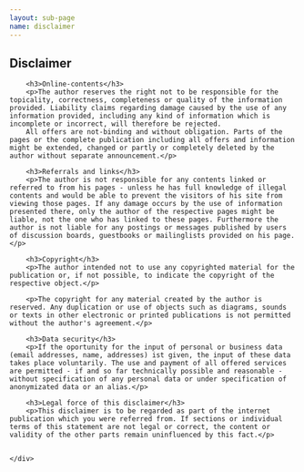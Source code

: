 ```yaml
---
layout: sub-page
name: disclaimer
---
```


<section id="disclaimer">
    <div class="container">
        <h1>Disclaimer</h1>
        
        <h3>Online-contents</h3>
        <p>The author reserves the right not to be responsible for the topicality, correctness, completeness or quality of the information provided. Liability claims regarding damage caused by the use of any information provided, including any kind of information which is incomplete or incorrect, will therefore be rejected.
        All offers are not-binding and without obligation. Parts of the pages or the complete publication including all offers and information might be extended, changed or partly or completely deleted by the author without separate announcement.</p>

        <h3>Referrals and links</h3>
        <p>The author is not responsible for any contents linked or referred to from his pages - unless he has full knowledge of illegal contents and would be able to prevent the visitors of his site from viewing those pages. If any damage occurs by the use of information presented there, only the author of the respective pages might be liable, not the one who has linked to these pages. Furthermore the author is not liable for any postings or messages published by users of discussion boards, guestbooks or mailinglists provided on his page.</p>

        <h3>Copyright</h3>
        <p>The author intended not to use any copyrighted material for the publication or, if not possible, to indicate the copyright of the respective object.</p>

        <p>The copyright for any material created by the author is reserved. Any duplication or use of objects such as diagrams, sounds or texts in other electronic or printed publications is not permitted without the author's agreement.</p>

        <h3>Data security</h3>
        <p>If the oportunity for the input of personal or business data (email addresses, name, addresses) ist given, the input of these data takes place voluntarily. The use and payment of all offered services are permitted - if and so far technically possible and reasonable - without specification of any personal data or under specification of anonymizated data or an alias.</p>

        <h3>Legal force of this disclaimer</h3>
        <p>This disclaimer is to be regarded as part of the internet publication which you were referred from. If sections or individual terms of this statement are not legal or correct, the content or validity of the other parts remain uninfluenced by this fact.</p>

        
    </div>
</section>

